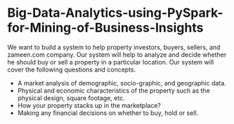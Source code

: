 # Big-Data-Analytics-using-PySpark-for-Mining-of-Business-Insights

We want to build a system to help property investors, buyers, sellers, and zameen.com company. 
Our system will help to analyze and decide whether he should buy or sell a property in a particular location.
Our system will cover the following questions and concepts.
- A market analysis of demographic, socio-graphic, and geographic data. 
- Physical and economic characteristics of the property such as the physical design, square footage, etc. 
- How your property stacks up in the marketplace? 
- Making any financial decisions on whether to buy, hold or sell.
